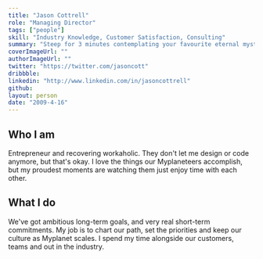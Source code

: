 ```yaml
---
title: "Jason Cottrell"
role: "Managing Director"
tags: ["people"]
skill: "Industry Knowledge, Customer Satisfaction, Consulting"
summary: "Steep for 3 minutes contemplating your favourite eternal mysteries."
coverImageUrl: ""
authorImageUrl: ""
twitter: "https://twitter.com/jasoncott"
dribbble:
linkedin: "http://www.linkedin.com/in/jasoncottrell"
github:
layout: person
date: "2009-4-16"
---
```


## Who I am

Entrepreneur and recovering workaholic. They don't let me design or code anymore, but that's okay. I love the things our Myplaneteers accomplish, but my proudest moments are watching them just enjoy time with each other.

## What I do

We've got ambitious long-term goals, and very real short-term commitments. My job is to chart our path, set the priorities and keep our culture as Myplanet scales. I spend my time alongside our customers, teams and out in the industry.
